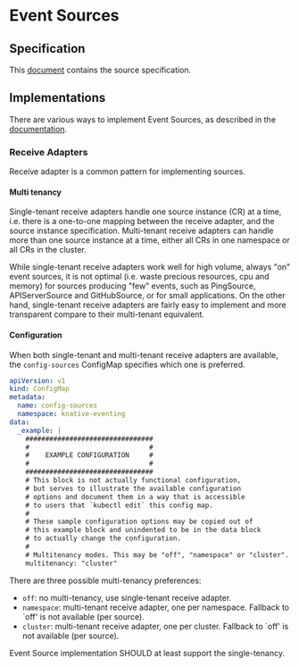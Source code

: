 # Event Sources

## Specification

This [document](../spec/sources.md) contains the source specification.

## Implementations

There are various ways to implement Event Sources, as described in the [documentation](https://knative.dev/docs/eventing/samples/writing-receive-adapter-source/).
 
### Receive Adapters

Receive adapter is a common pattern for implementing sources. 

#### Multi tenancy

Single-tenant receive adapters handle one source instance (CR) at a time,
i.e. there is a one-to-one mapping between the receive adapter, and the source instance
specification.  Multi-tenant receive adapters can handle more than one source instance at a time, 
either all CRs in one namespace or all CRs in the cluster.

While single-tenant receive adapters work well for high volume, always "on" event
sources, it is not optimal (i.e. waste precious resources, cpu and memory) for sources 
producing "few" events, such as PingSource, APIServerSource and GitHubSource,
or for small applications. On the other hand, single-tenant receive adapters are
fairly easy to implement and more transparent compare to their multi-tenant equivalent.  

#### Configuration

When both single-tenant and multi-tenant receive adapters are available,
the `config-sources` ConfigMap specifies which one is preferred. 

```yaml 
apiVersion: v1
kind: ConfigMap
metadata:
  name: config-sources
  namespace: knative-eventing
data:
  _example: |
    ################################
    #                              #
    #    EXAMPLE CONFIGURATION     #
    #                              #
    ################################
    # This block is not actually functional configuration,
    # but serves to illustrate the available configuration
    # options and document them in a way that is accessible
    # to users that `kubectl edit` this config map.
    #
    # These sample configuration options may be copied out of
    # this example block and unindented to be in the data block
    # to actually change the configuration.
    #
    # Multitenancy modes. This may be "off", "namespace" or "cluster". The default is "cluster"
    multitenancy: "cluster"
```

There are three possible multi-tenancy preferences:

- `off`: no multi-tenancy, use single-tenant receive adapter.
- `namespace`: multi-tenant receive adapter, one per namespace. Fallback to `off' is not available (per source).
- `cluster`: multi-tenant receive adapter, one per cluster. Fallback to `off' is not available (per source).

Event Source implementation SHOULD at least support the single-tenancy.
